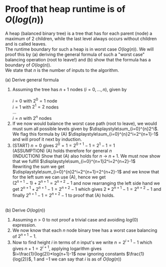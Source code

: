 # Proof that heap runtime is of $`O(log(n))`$ 

A heap (balanced binary tree) is a tree that has for each parent (node) a maximum of  $`2`$ children, while the last level always occurs without children and is called leaves.<br> 
The runtime boundary for such a heap is in worst case $`O(log(n))`$.
We will proof this by (a) deriving the general formula of such a "worst case" balancing operation (root to leave!) and (b) show that the formula has a boundary of $`O(log(n))`$.<br>
We state that $`n`$ is the number of inputs to the algorithm.


(a) Derive general formula
1. Assuming the tree has $`n+1`$ nodes ($`i=0,...,n`$), given by <br><br>
   $`i=0`$ with $`2^{0}=1`$ node <br>
    $`i=1`$ with $`2^{1}=2`$ nodes <br>
    $`...`$ <br>
    $`i=n`$ with $`2^{n}`$ nodes <br>
2. If we now would balance the worst case path (root to leave), we would must sum all possible levels given by $`\displaystyle\sum_{i=0}^{n}2^i`$.<br> 
We flag this formula by (A) $`\displaystyle\sum_{i=0}^{n}2^i=2^{n+1}-1`$ and will proof it next by induction.
3. (START) $`n=0`$ gives $`2^{0}=1=2^{0+1}-1=2^{1}-1=1`$  <br>
   (ASSUMPTION) (A) holds therefore for general  $`n`$  <br>
   (INDUCTION) Show that (A)  also holds for $`n`$ $`\rightarrow`$ $`n+1`$. We must now show that we fulfill  $`\displaystyle\sum_{i=0}^{n+1}2^i=2^{n+2}-1`$<br>
Rewriting the sum we get  $`\displaystyle\sum_{i=0}^{n}2^i+2^{n+1}=2^{n+2}-1`$ and we know that for the left sum we can use  (A), hence we get <br>
 $`(2^{n+1}-1)+2^{n+1}=2^{n+2}-1`$ and now rearranging the left side hand we get $`2^{n+1}+2^{n+1}-1=2^{n+2}-1`$ which gives $`2*2^{n+1}-1=2^{n+2}-1`$ and finally
$`2^{n+1}-1=2^{n+2}-1`$ to proof that (A) holds.<br><br>

(b) Derive $`O(log(n))`$ 
1. Assuming  $`n>0`$ to not proof a trivial case and avoiding  $`log(0)`$ expression.  
2. We now know that each $`n`$ node binary tree has a worst case balancing of $`2^{n+1}-1`$. <br>
3. Now to find height  $`i`$ in terms of $`n`$ input's we write $`n=2^{i+1}-1`$  which gives  $`n+1=2^{i+1}`$, applying logarithm gives<br>
$`i=\frac{1}{log(2)}*log(n+1)-1`$ now ignoring constants $`\frac{1}{log(2)}`$, $`1`$ and $`-1`$ we can say that $`i`$ is as of $`O(log(n))`$ 
